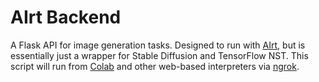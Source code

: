 # AIrt Backend

A Flask API for image generation tasks. Designed to run with [AIrt](https://github.com/Wolfiej-k/airt), but is essentially just a wrapper for Stable Diffusion and TensorFlow NST. This script will run from [Colab](https://colab.google/) and other web-based interpreters via [ngrok](https://ngrok.com/).